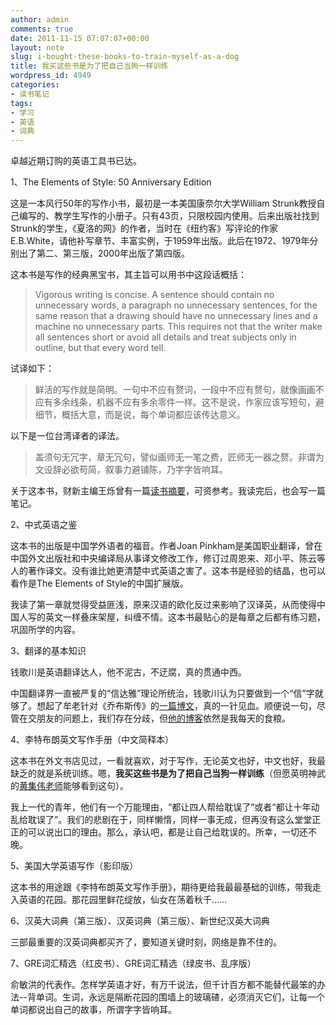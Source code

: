 ```yaml
---
author: admin
comments: true
date: 2011-11-15 07:07:07+00:00
layout: note
slug: i-bought-these-books-to-train-myself-as-a-dog
title: 我买这些书是为了把自己当狗一样训练
wordpress_id: 4949
categories:
- 读书笔记
tags:
- 学习
- 英语
- 词典
---
```


卓越近期订购的英语工具书已达。

1、The Elements of Style: 50 Anniversary Edition

这是一本风行50年的写作小书，最初是一本美国康奈尔大学William Strunk教授自己编写的、教学生写作的小册子。只有43页，只限校园内使用。后来出版社找到Strunk的学生，《夏洛的网》的作者，当时在《纽约客》写评论的作家E.B.White，请他补写章节、丰富实例，于1959年出版。此后在1972、1979年分别出了第二、第三版，2000年出版了第四版。

这本书是写作的经典黑宝书，其主旨可以用书中这段话概括：





<blockquote>Vigorous writing is concise. A sentence should contain no unnecessary  words, a paragraph no unnecessary sentences, for the same reason that a drawing should have no unnecessary lines and a machine no unnecessary parts. This requires not that the writer make all sentences short or avoid all details and treat subjects only in outline, but that every word tell.
</blockquote>




试译如下：





<blockquote>鲜活的写作就是简明。一句中不应有赘词，一段中不应有赘句，就像画画不应有多余线条，机器不应有多余零件一样。这不是说，作家应该写短句，避细节，概括大意，而是说，每个单词都应该传达意义。
</blockquote>



以下是一位台湾译者的译法。





<blockquote>盖须句无冗字，章无冗句，譬似画师无一笔之费，匠师无一器之赘。非谓为文设辞必欲苟简，叙事力避铺陈，乃字字皆响耳。
</blockquote>





关于这本书，财新主编王烁曾有一篇[读书摘要](http://wangshuo.blog.caixin.cn/archives/9537)，可资参考。我读完后，也会写一篇笔记。

2、中式英语之鉴

这本书的出版是中国学外语者的福音。作者Joan Pinkham是美国职业翻译，曾在中国外文出版社和中央编译局从事译文修改工作，修订过周恩来、邓小平、陈云等人的著作译文。没有谁比她更清楚中式英语之害了。这本书是经验的结晶，也可以看作是The Elements of Style的中国扩展版。

我读了第一章就觉得受益匪浅，原来汉语的欧化反过来影响了汉译英，从而使得中国人写的英文一样叠床架屋，纠缠不情。这本书最贴心的是每章之后都有练习题，巩固所学的内容。

3、翻译的基本知识

钱歌川是英语翻译达人，他不泥古，不迂腐，真的贯通中西。

中国翻译界一直被严复的“信达雅”理论所统治，钱歌川认为只要做到一个“信”字就够了。想起了牟老针对《乔布斯传》的[一篇博文](http://mousen.blogbus.com/logs/169308025.html)，真的一针见血。顺便说一句，尽管在交朋友的问题上，我们存在分歧，但[他的博客](http://mousen.blogbus.com/)依然是我每天的食粮。

4、李特布朗英文写作手册（中文简释本）

这本书在外文书店见过，一看就喜欢，对于写作，无论英文也好，中文也好，我最缺乏的就是系统训练。嗯，**我买这些书是为了把自己当狗一样训练**（但愿英明神武的[黄集伟老师](http://blog.huangjiwei.com/)能够看到这句）。

我上一代的青年，他们有一个万能理由，“都让四人帮给耽误了”或者“都让十年动乱给耽误了”。我们的悲剧在于，同样懒惰，同样一事无成，但再没有这么堂堂正正的可以说出口的理由。那么，承认吧，都是让自己给耽误的。所幸，一切还不晚。

5、美国大学英语写作（影印版）

这本书的用途跟《李特布朗英文写作手册》，期待更给我最最基础的训练，带我走入英语的花园。那花园里鲜花绽放，仙女在荡着秋千……

6、汉英大词典（第三版）、汉英词典（第三版）、新世纪汉英大词典

三部最重要的汉英词典都买齐了，要知道关键时刻，网络是靠不住的。

7、GRE词汇精选（红皮书）、GRE词汇精选（绿皮书、乱序版）

俞敏洪的代表作。怎样学英语才好，有万千说法，但千计百方都不能替代最笨的办法--背单词。生词，永远是隔断花园的围墙上的玻璃碴，必须消灭它们，让每一个单词都说出自己的故事，所谓字字皆响耳。
